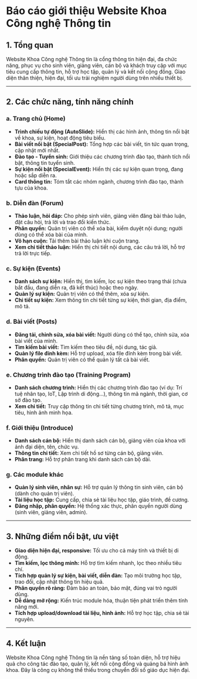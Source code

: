 # Báo cáo giới thiệu Website Khoa Công nghệ Thông tin

## 1. Tổng quan

Website Khoa Công nghệ Thông tin là cổng thông tin hiện đại, đa chức năng, phục vụ cho sinh viên, giảng viên, cán bộ và khách truy cập với mục tiêu cung cấp thông tin, hỗ trợ học tập, quản lý và kết nối cộng đồng. Giao diện thân thiện, hiện đại, tối ưu trải nghiệm người dùng trên nhiều thiết bị.

---

## 2. Các chức năng, tính năng chính

### a. Trang chủ (Home)
- **Trình chiếu tự động (AutoSlide):** Hiển thị các hình ảnh, thông tin nổi bật về khoa, sự kiện, hoạt động tiêu biểu.
- **Bài viết nổi bật (SpecialPost):** Tổng hợp các bài viết, tin tức quan trọng, cập nhật mới nhất.
- **Đào tạo - Tuyển sinh:** Giới thiệu các chương trình đào tạo, thành tích nổi bật, thông tin tuyển sinh.
- **Sự kiện nổi bật (SpecialEvent):** Hiển thị các sự kiện quan trọng, đang hoặc sắp diễn ra.
- **Card thông tin:** Tóm tắt các nhóm ngành, chương trình đào tạo, thành tựu của khoa.

### b. Diễn đàn (Forum)
- **Thảo luận, hỏi đáp:** Cho phép sinh viên, giảng viên đăng bài thảo luận, đặt câu hỏi, trả lời và trao đổi kiến thức.
- **Phân quyền:** Quản trị viên có thể xóa bài, kiểm duyệt nội dung; người dùng có thể xóa bài của mình.
- **Vô hạn cuộn:** Tải thêm bài thảo luận khi cuộn trang.
- **Xem chi tiết thảo luận:** Hiển thị chi tiết nội dung, các câu trả lời, hỗ trợ trả lời trực tiếp.

### c. Sự kiện (Events)
- **Danh sách sự kiện:** Hiển thị, tìm kiếm, lọc sự kiện theo trạng thái (chưa bắt đầu, đang diễn ra, đã kết thúc) hoặc theo ngày.
- **Quản lý sự kiện:** Quản trị viên có thể thêm, xóa sự kiện.
- **Chi tiết sự kiện:** Xem thông tin chi tiết từng sự kiện, thời gian, địa điểm, mô tả.

### d. Bài viết (Posts)
- **Đăng tải, chỉnh sửa, xóa bài viết:** Người dùng có thể tạo, chỉnh sửa, xóa bài viết của mình.
- **Tìm kiếm bài viết:** Tìm kiếm theo tiêu đề, nội dung, tác giả.
- **Quản lý file đính kèm:** Hỗ trợ upload, xóa file đính kèm trong bài viết.
- **Phân quyền:** Quản trị viên có thể quản lý tất cả bài viết.

### e. Chương trình đào tạo (Training Program)
- **Danh sách chương trình:** Hiển thị các chương trình đào tạo (ví dụ: Trí tuệ nhân tạo, IoT, Lập trình di động...), thông tin mã ngành, thời gian, cơ sở đào tạo.
- **Xem chi tiết:** Truy cập thông tin chi tiết từng chương trình, mô tả, mục tiêu, hình ảnh minh họa.

### f. Giới thiệu (Introduce)
- **Danh sách cán bộ:** Hiển thị danh sách cán bộ, giảng viên của khoa với ảnh đại diện, tên, chức vụ.
- **Thông tin chi tiết:** Xem chi tiết hồ sơ từng cán bộ, giảng viên.
- **Phân trang:** Hỗ trợ phân trang khi danh sách cán bộ dài.

### g. Các module khác
- **Quản lý sinh viên, nhân sự:** Hỗ trợ quản lý thông tin sinh viên, cán bộ (dành cho quản trị viên).
- **Tài liệu học tập:** Cung cấp, chia sẻ tài liệu học tập, giáo trình, đề cương.
- **Đăng nhập, phân quyền:** Hệ thống xác thực, phân quyền người dùng (sinh viên, giảng viên, admin).

---

## 3. Những điểm nổi bật, ưu việt

- **Giao diện hiện đại, responsive:** Tối ưu cho cả máy tính và thiết bị di động.
- **Tìm kiếm, lọc thông minh:** Hỗ trợ tìm kiếm nhanh, lọc theo nhiều tiêu chí.
- **Tích hợp quản lý sự kiện, bài viết, diễn đàn:** Tạo môi trường học tập, trao đổi, cập nhật thông tin hiệu quả.
- **Phân quyền rõ ràng:** Đảm bảo an toàn, bảo mật, đúng vai trò người dùng.
- **Dễ dàng mở rộng:** Kiến trúc module hóa, thuận tiện phát triển thêm tính năng mới.
- **Tích hợp upload/download tài liệu, hình ảnh:** Hỗ trợ học tập, chia sẻ tài nguyên.

---

## 4. Kết luận

Website Khoa Công nghệ Thông tin là nền tảng số toàn diện, hỗ trợ hiệu quả cho công tác đào tạo, quản lý, kết nối cộng đồng và quảng bá hình ảnh khoa. Đây là công cụ không thể thiếu trong chuyển đổi số giáo dục hiện đại. 